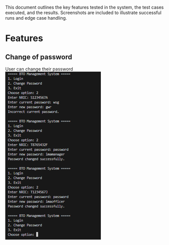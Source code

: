 This document outlines the key features tested in the system, the test cases executed, and the results. Screenshots are included to illustrate successful runs and edge case handling.

# Features 

## Change of password
User can change their password
![Password Change](images/changeOfPassword.png)